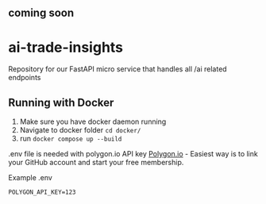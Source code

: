 ## coming soon

# ai-trade-insights
Repository for our FastAPI micro service that handles all /ai related endpoints

## Running with Docker
1. Make sure you have docker daemon running
2. Navigate to docker folder `cd docker/`
3. run `docker compose up --build`

.env file is needed with polygon.io API key
[Polygon.io](https://polygon.io/) - Easiest way is to link your GitHub account and start your free membership.

Example .env

```
POLYGON_API_KEY=123
```
